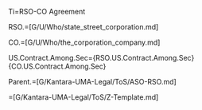 Ti=RSO-CO Agreement

RSO.=[G/U/Who/state_street_corporation.md]

CO.=[G/U/Who/the_corporation_company.md]

US.Contract.Among.Sec={RSO.US.Contract.Among.Sec}{CO.US.Contract.Among.Sec}

Parent.=[G/Kantara-UMA-Legal/ToS/ASO-RSO.md]

=[G/Kantara-UMA-Legal/ToS/Z-Template.md]
